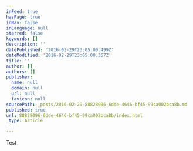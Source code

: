 ```yaml
---
inFeed: true
hasPage: true
inNav: false
inLanguage: null
starred: false
keywords: []
description: ''
datePublished: '2016-02-29T23:05:00.499Z'
dateModified: '2016-02-29T23:05:00.357Z'
title: ''
author: []
authors: []
publisher:
  name: null
  domain: null
  url: null
  favicon: null
sourcePath: _posts/2016-02-29-88828096-6dde-4646-bf45-99ca002bca8b.md
published: true
url: 88828096-6dde-4646-bf45-99ca002bca8b/index.html
_type: Article

---
```

Test
